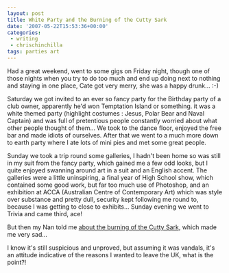 ```yaml
---
layout: post
title: White Party and the Burning of the Cutty Sark
date: '2007-05-22T15:53:36+00:00'
categories:
 - writing
 - chrischinchilla
tags: parties art
---
```


Had a great weekend, went to some gigs on Friday night, though one of those nights when you try to do too much and end up doing next to nothing and staying in one place, Cate got very merry, she was a happy drunk... :-)

Saturday we got invited to an ever so fancy party for the Birthday party of a club owner, apparently he'd won Temptation Island or something. it was a white themed party (highlight costumes : Jesus, Polar Bear and Naval Captain) and was full of pretentious people constantly worried about what other people thought of them... We took to the dance floor, enjoyed the free bar and made idiots of ourselves. After that we went to a much more down to earth party where I ate lots of mini pies and met some great people.

Sunday we took a trip round some galleries, I hadn't been home so was still in my suit from the fancy party, which gained me a few odd looks, but I quite enjoyed swanning around art in a suit and an English accent. The galleries were a little uninspiring, a final year of High School show, which contained some good work, but far too much use of Photoshop, and an exhibition at ACCA (Australian Centre of Contemporary Art) which was style over substance and pretty dull, security kept following me round to, because I was getting to close to exhibits... Sunday evening we went to Trivia and came third, ace!

But then my Nan told me [about the burning of the Cutty Sark](https://news.bbc.co.uk/2/hi/uk_news/england/london/6675381.stm), which made me very sad...

I know it's still suspicious and unproved, but assuming it was vandals, it's an attitude indicative of the reasons I wanted to leave the UK, what is the point?!

